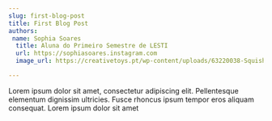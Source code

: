 ```yaml
---
slug: first-blog-post
title: First Blog Post
authors:
 name: Sophia Soares
  title: Aluna do Primeiro Semestre de LESTI
  url: https://sophiasoares.instagram.com
  image_url: https://creativetoys.pt/wp-content/uploads/63220038-Squishmallows-Pikachu-Guino-25cm-1.jpg

---
```


Lorem ipsum dolor sit amet, consectetur adipiscing elit. Pellentesque elementum dignissim ultricies. Fusce rhoncus ipsum tempor eros aliquam consequat. Lorem ipsum dolor sit amet

